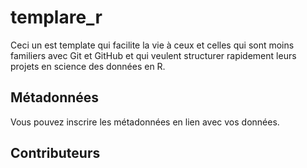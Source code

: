 # templare_r

Ceci un est template qui facilite la vie à ceux et celles qui sont moins familiers avec Git et GitHub et qui veulent structurer rapidement leurs projets en science des données en R.

## Métadonnées

Vous pouvez inscrire les métadonnées en lien avec vos données.

## Contributeurs